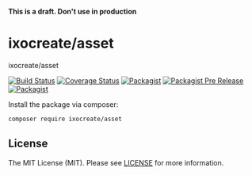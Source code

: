 **This is a draft. Don't use in production**

# ixocreate/asset

ixocreate/asset

[![Build Status](https://travis-ci.org/ixocreate/asset.svg?branch=master)](https://travis-ci.org/ixocreate/asset)
[![Coverage Status](https://coveralls.io/repos/github/ixocreate/asset/badge.svg?branch=develop)](https://coveralls.io/github/ixocreate/asset?branch=develop)
[![Packagist](https://img.shields.io/packagist/v/ixocreate/asset.svg)](https://packagist.org/packages/ixocreate/asset)
[![Packagist Pre Release](https://img.shields.io/packagist/vpre/ixocreate/asset.svg)](https://packagist.org/packages/ixocreate/asset)
[![Packagist](https://img.shields.io/packagist/l/ixocreate/asset.svg)](https://packagist.org/packages/ixocreate/asset)

Install the package via composer:

```sh
composer require ixocreate/asset
```

## License

The MIT License (MIT). Please see [LICENSE](LICENSE) for more information.
